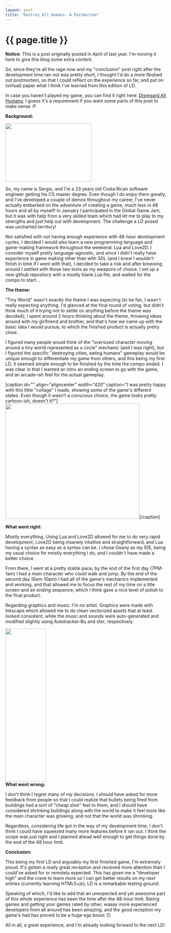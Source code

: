 ```yaml
---
layout: post
title: "Destroy All Humans: A Postmortem"
---
```


{{ page.title }}
================

<b>Notice</b>: This is a post originally posted in April of last year. I'm moving it here to give this blog some extra content.

So, since they're all the rage now and my "conclusion" post right after the development time ran out was pretty short, I thought I'd do a more fleshed out postmortem, so that I could reflect on the experience so far, and put on (virtual) paper what I think I've learned from this edition of LD.

In case you haven't played my game, you can find it right here: [Disregard All Humans](http://www.ludumdare.com/compo/ludum-dare-23/?action=preview&amp;uid=10166); I guess it's a requirement if you want some parts of this post to make sense :P

<strong>Background:</strong>

<img class="alignright" src="http://www.ludumdare.com/compo/wp-content/compo2/thumb/6707c3d9accc425323613aacd7a76cc7.jpg" alt="" width="270" height="183" />

So, my name is Sergio, and I'm a 23 years old Costa Rican software engineer getting his CS master degree. Even though I do enjoy them greatly, and I've developed a couple of demos throughout my career, I've never actually embarked on the adventure of creating a game, much less in 48 hours and all by myself! In January I participated in the Global Game Jam, but it was with help from a very skilled team which had let me to play to my strengths and just help out with development. The challenge a LD posed was uncharted territory!

Not satisfied with not having enough experience with 48-hour development cycles, I decided I would also learn a new programming language and game-making framework throughout the weekend: Lua and Love2D. I consider myself pretty language-agnostic, and since I didn't really have experience in game making other than with SDL (and I knew I wouldn't finish in time if I went with that), I decided to take a risk and after browsing around I settled with those two tools as my weapons of choice. I set up a new github repository with a mostly blank Lua file, and waited for the compo to start...

<strong>The theme:</strong>

"Tiny World" wasn't exactly the theme I was expecting (to be fair, I wasn't really expecting anything. I'd glanced at the final round of voting, but didn't think much of it trying not to settle on anything before the theme was decided); I spent around 2 hours thinking about the theme, throwing ideas around with my girlfriend and brother, and that's how we came up with the basic idea I would pursue, to which the finished product is actually pretty close.

I figured many people would think of the "oversized character moving around a tiny world represented as a circle" mechanic (and I was right), but I figured the specific "destroying cities, eating humans" gameplay would be unique enough to differentiate my game from others, and this being my first LD, it seemed simple enough to be finished by the time the compo ended. I was clear in that I wanted an intro an ending screen to go with the game, and an arcade-ish feel for the actual gameplay.

[caption id="" align="aligncenter" width="420" caption="I was pretty happy with this little &quot;collage&quot; I made, showing some of the game&#039;s different states. Even though it wasn&#039;t a conscious choice, the game looks pretty cartoon-ish, doesn&#039;t it?"]<img src="http://www.ludumdare.com/compo/wp-content/compo2/123793/10166-shot1.png" alt="" width="420" height="361" />[/caption]

<strong>What went right:</strong>

Mostly everything. Using Lua and Love2D allowed for me to do very rapid development; Love2D being insanely intuitive and straightforward, and Lua having a syntax as easy as a syntax can be. I chose Geany as my IDE, being my usual choice for mostly everything I do, and I couldn't have made a better choice.

From there, I went at a pretty stable pace; by the end of the first day (7PM-1am) I had a main character who could walk and jump. By the end of the second day (6am-10pm) I had all of the game's mechanics implemented and working, and that allowed me to focus the rest of my time on a title screen and an ending sequence, which I think gave a nice level of polish to the final product.

Regarding graphics and music: I'm no artist. Graphics were made with Inkscape which allowed me to do clean vectorized assets that at least looked consistent, while the music and sounds were auto-generated and modified slightly using Autotracker-Bu and sfxr, respectively.

<div><img class="alignleft  wp-image-141428" src="http://www.ludumdare.com/compo/wp-content/uploads/2012/04/rect43072.png" alt="" width="127" height="480" /></div>
<strong>What went wrong:</strong>

I don't think I regret many of my decisions. I should have asked for more feedback from people so that I could realize that bullets being fired from buildings had a sort of "cheap shot" feel to them, and I should have considered shrinking buildings along with the world to make it feel more like the main character was growing, and not that the world was shrinking.

Regardless, considering life got in the way of my development time, I don't think I could have squeezed many more features before it ran out. I think the scope was just right and I planned ahead well enough to get things done by the end of the 48 hour limit.

<strong>Conclusion:</strong>

This being my first LD and arguiably my first finished game, I'm extremely proud. It's gotten a really great reception and received more attention than I could've asked for or remotely expected. This has given me a "developer high" and the crave to learn more so I can get better results on my next entries (currently learning HTML5+js); LD is a remarkable testing ground.

Speaking of which, I'd like to add that an unexpected and yet awesome part of this whole experience has been the time after the 48-hour limit. Rating games and getting your games rated by other, waaay more experienced developers from all around has been amazing, and the good reception my game's had has proved to be a huge ego boost :D

All in all, a great experience, and I'm already looking forward to the next LD!
